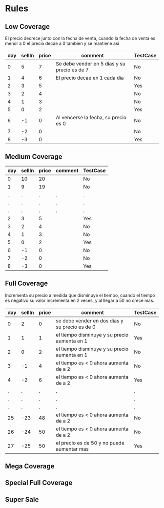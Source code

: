 # Rules

## Low Coverage

El precio decrece junto con la fecha de venta, cuando la fecha de venta es menor a 0 el precio decae a 0 tambien y se mantiene asi

| day | sellIn | price | comment                                      | TestCase |
| --- | ------ | ----- | -------------------------------------------- | -------- |
| 0   | 5      | 7     | Se debe vender en 5 dias y su precio es de 7 | No       |
| 1   | 4      | 6     | El precio decae en 1 cada dia                | No       |
| 2   | 3      | 5     |                                              | Yes      |
| 3   | 2      | 4     |                                              | No       |
| 4   | 1      | 3     |                                              | No       |
| 5   | 0      | 2     |                                              | Yes      |
| 6   | -1     | 0     | Al vencerse la fecha, su precio es 0         | No       |
| 7   | -2     | 0     |                                              | No       |
| 8   | -3     | 0     |                                              | Yes      |

## Medium Coverage

| day | sellIn | price | comment | TestCase |
| --- | ------ | ----- | ------- | -------- |
| 0   | 10     | 20    |         | No       |
| 1   | 9      | 19    |         | No       |
| .   | .      | .     | .       | .        |
| .   | .      | .     | .       | .        |
| .   | .      | .     | .       | .        |
| 2   | 3      | 5     |         | Yes      |
| 3   | 2      | 4     |         | No       |
| 4   | 1      | 3     |         | No       |
| 5   | 0      | 2     |         | Yes      |
| 6   | -1     | 0     |         | No       |
| 7   | -2     | 0     |         | No       |
| 8   | -3     | 0     |         | Yes      |

## Full Coverage

Incrementa su precio a medida que disminuye el tiempo, cuando el tiempo es negativo su valor incrementa en 2 veces, y al llegar a 50 no crece mas.

| day | sellIn | price | comment                                        | TestCase |
| --- | ------ | ----- | ---------------------------------------------- | -------- |
| 0   | 2      | 0     | se debe vender en dos dias y su precio es de 0 | No       |
| 1   | 1      | 1     | el tiempo disminuye y su precio aumenta en 1   | Yes      |
| 2   | 0      | 2     | el tiempo disminuye y su precio aumenta en 1   | No       |
| 3   | -1     | 4     | el tiempo es < 0 ahora aumenta de a 2          | No       |
| 4   | -2     | 6     | el tiempo es < 0 ahora aumenta de a 2          | Yes      |
| .   | .      | .     | .                                              | .        |
| .   | .      | .     | .                                              | .        |
| .   | .      | .     | .                                              | .        |
| 25  | -23    | 48    | el tiempo es < 0 ahora aumenta de a 2          | No       |
| 26  | -24    | 50    | el tiempo es < 0 ahora aumenta de a 2          | No       |
| 27  | -25    | 50    | el precio es de 50 y no puede aumentar mas     | Yes      |

## Mega Coverage

## Special Full Coverage

## Super Sale
